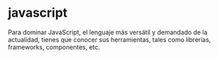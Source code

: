 # javascript
Para dominar JavaScript, el lenguaje más versátil y demandado de la actualidad, tienes que conocer sus herramientas, tales como librerías, frameworks, componentes, etc.
